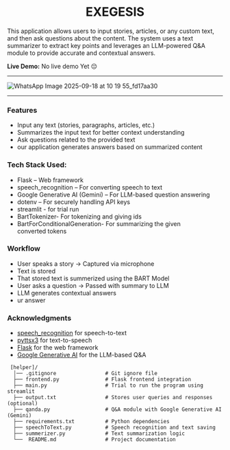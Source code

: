 <h1 align="center"> EXEGESIS</h1>

This application allows users to input stories, articles, or any custom text, and then ask questions about the content. The system uses a text summarizer to extract key points and leverages an LLM-powered Q&A module to provide accurate and contextual answers.

**Live Demo:** No live demo Yet 😔

---

![WhatsApp Image 2025-09-18 at 10 19 55_fd17aa30](https://github.com/user-attachments/assets/9d37a5c7-42fd-4426-9ff0-9d3e9818cae9)


---
### Features
-  Input any text (stories, paragraphs, articles, etc.)
-  Summarizes the input text for better context understanding
-  Ask questions related to the provided text
-  our application generates answers based on summarized content

### Tech Stack Used:
 - Flask – Web framework
 - speech_recognition – For converting speech to text
 - Google Generative AI (Gemini) – For LLM-based question answering
 - dotenv – For securely handling API keys
 - streamlit - for trial run
 - BartTokenizer- For  tokenizing and giving ids
 - BartForConditionalGeneration- For summarizing the given converted tokens

### Workflow
 - User speaks a story → Captured via microphone
 -  Text is stored 
 -  That stored text is summerized using the BART Model
 - User asks a question → Passed with summary to LLM
 - LLM generates contextual answers
 - ur answer

### Acknowledgments
- [speech_recognition](https://pypi.org/project/SpeechRecognition/) for speech-to-text
- [pyttsx3](https://pypi.org/project/pyttsx3/) for text-to-speech
- [Flask](https://flask.palletsprojects.com/) for the web framework
- [Google Generative AI](https://ai.google.dev/) for the LLM-based Q&A

```
 [helper]/
  │── .gitignore                # Git ignore file
  ├── frontend.py               # Flask frontend integration
  ├── main.py                   # Trial to run the program using streamlit
  ├── output.txt                # Stores user queries and responses (optional)
  ├── qanda.py                  # Q&A module with Google Generative AI (Gemini)
  ├── requirements.txt          # Python dependencies
  ├── speechToText.py           # Speech recognition and text saving
  ├── summerizer.py             # Text summarization logic
  └──  README.md                # Project documentation
```


